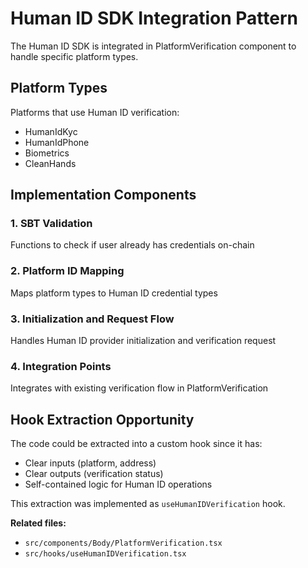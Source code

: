 # Human ID SDK Integration Pattern

The Human ID SDK is integrated in PlatformVerification component to handle specific platform types.

## Platform Types

Platforms that use Human ID verification:

- HumanIdKyc
- HumanIdPhone
- Biometrics
- CleanHands

## Implementation Components

### 1. SBT Validation

Functions to check if user already has credentials on-chain

### 2. Platform ID Mapping

Maps platform types to Human ID credential types

### 3. Initialization and Request Flow

Handles Human ID provider initialization and verification request

### 4. Integration Points

Integrates with existing verification flow in PlatformVerification

## Hook Extraction Opportunity

The code could be extracted into a custom hook since it has:

- Clear inputs (platform, address)
- Clear outputs (verification status)
- Self-contained logic for Human ID operations

This extraction was implemented as `useHumanIDVerification` hook.

**Related files:**

- `src/components/Body/PlatformVerification.tsx`
- `src/hooks/useHumanIDVerification.tsx`
